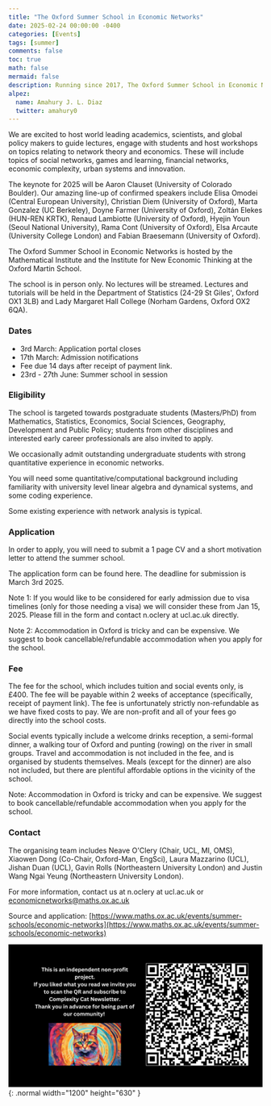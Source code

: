 ```yaml
---
title: "The Oxford Summer School in Economic Networks"
date: 2025-02-24 00:00:00 -0400
categories: [Events]
tags: [summer]
comments: false
toc: true
math: false
mermaid: false
description: Running since 2017, The Oxford Summer School in Economic Networks seeks to create a stimulating and friendly environment to bring students from varied disciplines together to learn about theories, techniques, quantitative methods, applications and impacts of network theory within economics. 
alpez:
  name: Amahury J. L. Diaz
  twitter: amahury0
---
```

We are excited to host world leading academics, scientists, and global policy makers to guide lectures, engage with students and host workshops on topics relating to network theory and economics. These will include topics of social networks, games and learning, financial networks, economic complexity, urban systems and innovation. 

The keynote for 2025 will be Aaron Clauset (University of Colorado Boulder). Our amazing line-up of confirmed speakers include Elisa Omodei (Central European University), Christian Diem (University of Oxford), Marta Gonzalez (UC Berkeley), Doyne Farmer (University of Oxford), Zoltán Elekes (HUN-REN KRTK), Renaud Lambiotte (University of Oxford),  Hyejin Youn (Seoul National University),  Rama Cont (University of Oxford), Elsa Arcaute (University College London) and Fabian Braesemann (University of Oxford). 

The Oxford Summer School in Economic Networks is hosted by the Mathematical Institute and the Institute for New Economic Thinking at the Oxford Martin School. 

The school is in person only. No lectures will be streamed. Lectures and tutorials will be held in the Department of Statistics (24-29 St Giles', Oxford OX1 3LB) and Lady Margaret Hall College (Norham Gardens, Oxford OX2 6QA).

### Dates 
- 3rd March: Application portal closes
- 17th March: Admission notifications
- Fee due 14 days after receipt of payment link.
- 23rd - 27th June: Summer school in session

### Eligibility
The school is targeted towards postgraduate students (Masters/PhD) from Mathematics, Statistics, Economics, Social Sciences, Geography, Development and Public Policy; students from other disciplines and interested early career professionals are also invited to apply. 

We occasionally admit outstanding undergraduate students with strong quantitative experience in economic networks. 

You will need some quantitative/computational background including familiarity with university level linear algebra and dynamical systems, and some coding experience. 

Some existing experience with network analysis is typical. 

### Application
In order to apply, you will need to submit a 1 page CV and a short motivation letter to attend the summer school. 

The application form can be found here. The deadline for submission is March 3rd 2025. 

Note 1: If you would like to be considered for early admission due to visa timelines (only for those needing a visa) we will consider these from Jan 15, 2025. Please fill in the form and contact n.oclery at ucl.ac.uk directly. 

Note 2: Accommodation in Oxford is tricky and can be expensive. We suggest to book cancellable/refundable accommodation when you apply for the school. 

### Fee
The fee for the school, which includes tuition and social events only, is £400. The fee will be payable within 2 weeks of acceptance (specifically, receipt of payment link). The fee is unfortunately strictly non-refundable as we have fixed costs to pay. We are non-profit and all of your fees go directly into the school costs. 

Social events typically include a welcome drinks reception, a semi-formal dinner, a walking tour of Oxford and punting (rowing) on the river in small groups. Travel and accommodation is not included in the fee, and is organised by students themselves. Meals (except for the dinner) are also not included, but there are plentiful affordable options in the vicinity of the school.  

Note: Accommodation in Oxford is tricky and can be expensive. We suggest to book cancellable/refundable accommodation when you apply for the school. 

### Contact 
The organising team includes Neave O'Clery (Chair, UCL, MI, OMS), Xiaowen Dong (Co-Chair, Oxford-Man, EngSci), Laura Mazzarino (UCL), Jishan Duan (UCL), Gavin Rolls (Northeastern University London) and Justin Wang Ngai Yeung (Northeastern University London).

For more information, contact us at n.oclery at ucl.ac.uk or economicnetworks@maths.ox.ac.uk

Source and application: [https://www.maths.ox.ac.uk/events/summer-schools/economic-networks](https://www.maths.ox.ac.uk/events/summer-schools/economic-networks)

![Desktop View](/assets/img/fix/complexity-cat-newsletter.png){: .normal width="1200" height="630" }
